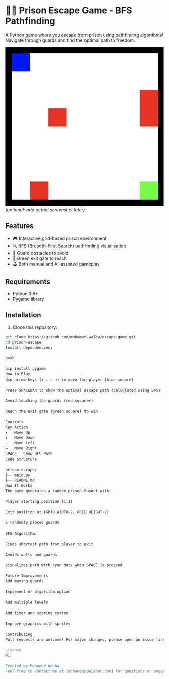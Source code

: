 # 🏃‍♂️ Prison Escape Game - BFS Pathfinding

A Python game where you escape from prison using pathfinding algorithms! Navigate through guards and find the optimal path to freedom.

![Game Screenshot](screenshot.png) *(optional: add actual screenshot later)*

## Features
- 🎮 Interactive grid-based prison environment
- 🔍 BFS (Breadth-First Search) pathfinding visualization
- 🚨 Guard obstacles to avoid
- 🏁 Green exit gate to reach
- 🕹️ Both manual and AI-assisted gameplay

## Requirements
- Python 3.6+
- Pygame library

## Installation
1. Clone this repository:
```bash
git clone https://github.com/mohamed-wa7ba/escape-game.git
cd prison-escape
Install dependencies:

bash

pip install pygame
How to Play
Use arrow keys (↑ ↓ ← →) to move the player (blue square)

Press SPACEBAR to show the optimal escape path (calculated using BFS)

Avoid touching the guards (red squares)

Reach the exit gate (green square) to win

Controls
Key	Action
↑	Move Up
↓	Move Down
←	Move Left
→	Move Right
SPACE	Show BFS Path
Code Structure

prison_escape/
├── main.py
├── README.md
How It Works
The game generates a random prison layout with:

Player starting position (1,1)

Exit position at (GRID_WIDTH-2, GRID_HEIGHT-2)

5 randomly placed guards

BFS Algorithm:

Finds shortest path from player to exit

Avoids walls and guards

Visualizes path with cyan dots when SPACE is pressed

Future Improvements
Add moving guards

Implement A* algorithm option

Add multiple levels

Add timer and scoring system

Improve graphics with sprites

Contributing
Pull requests are welcome! For major changes, please open an issue first to discuss what you'd like to change.

License
MIT

Created by Mohamed Wahba
Feel free to contact me at [mohamed@baianat.com] for questions or suggestions!
